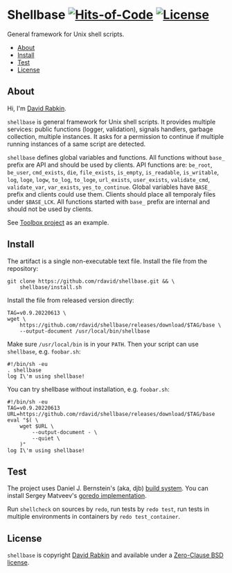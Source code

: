 # Shellbase [![Hits-of-Code](https://hitsofcode.com/github/rdavid/shellbase?branch=master)](https://hitsofcode.com/view/github/rdavid/shellbase?branch=master) [![License](https://img.shields.io/badge/license-0BSD-green)](https://github.com/rdavid/shellbase/blob/master/LICENSE)
General framework for Unix shell scripts.

* [About](#about)
* [Install](#install)
* [Test](#test)
* [License](#license)

## About
Hi, I'm [David Rabkin](http://cv.rabkin.co.il).

`shellbase` is general framework for Unix shell scripts. It provides multiple
services: public functions (logger, validation), signals handlers, garbage
collection, multiple instances. It asks for a permission to continue if
multiple running instances of a same script are detected.

`shellbase` defines global variables and functions. All functions without
`base_` prefix are API and should be used by clients. API functions are:
`be_root`, `be_user`, `cmd_exists`, `die`, `file_exists`, `is_empty`,
`is_readable`, `is_writable`, `log`, `loge`, `logw`, `to_log`, `to_loge`,
`url_exists`, `user_exists`, `validate_cmd`, `validate_var`, `var_exists`,
`yes_to_continue`. Global variables have `BASE_` prefix and clients could use
them. Clients should place all temporaly files under `$BASE_LCK`. All functions
started with `base_` prefix are internal and should not be used by clients.

See [Toolbox project](https://github.com/rdavid/toolbox) as an example.

## Install
The artifact is a single non-executable text file. Install the file from the
repository:

    git clone https://github.com/rdavid/shellbase.git && \
    	shellbase/install.sh

Install the file from released version directly:

    TAG=v0.9.20220613 \
    wget \
    	https://github.com/rdavid/shellbase/releases/download/$TAG/base \
    	--output-document /usr/local/bin/shellbase

Make sure `/usr/local/bin` is in your `PATH`. Then your script can use
`shellbase`, e.g. `foobar.sh`:

    #!/bin/sh -eu
    . shellbase
    log I\'m using shellbase!

You can try shellbase without installation, e.g. `foobar.sh`:

    #!/bin/sh -eu
    TAG=v0.9.20220613
    URL=https://github.com/rdavid/shellbase/releases/download/$TAG/base
    eval "$( \
    	wget $URL \
    		--output-document - \
    		--quiet \
    	)"
    log I\'m using shellbase!

## Test
The project uses Daniel J. Bernstein's (aka, djb)
[build system](http://cr.yp.to/redo.html). You can install Sergey Matveev's
[goredo implementation](http://www.goredo.cypherpunks.ru/Install.html).

Run `shellcheck` on sources by `redo`, run tests by `redo test`, run tests in
multiple environments in containers by `redo test_container`.

## License
`shellbase` is copyright [David Rabkin](http://cv.rabkin.co.il) and available
under a [Zero-Clause BSD license](https://github.com/rdavid/shellbase/blob/master/LICENSE).
